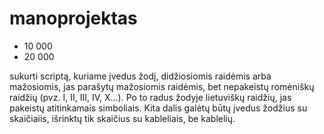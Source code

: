 # manoprojektas


- 10 000
- 20 000

sukurti scriptą, kuriame įvedus žodį, didžiosiomis raidėmis arba mažosiomis, jas parašytų mažosiomis raidėmis, 
bet nepakeistų romėniškų raidžių (pvz. I, II, III, IV, X...). 
Po to radus žodyje lietuviškų raidžių, jas pakeistų atitinkamais simboliais.
Kita dalis galėtų būtų įvedus žodžius su skaičiaiis, išrinktų tik skaičius su kableliais, be kablelių.
